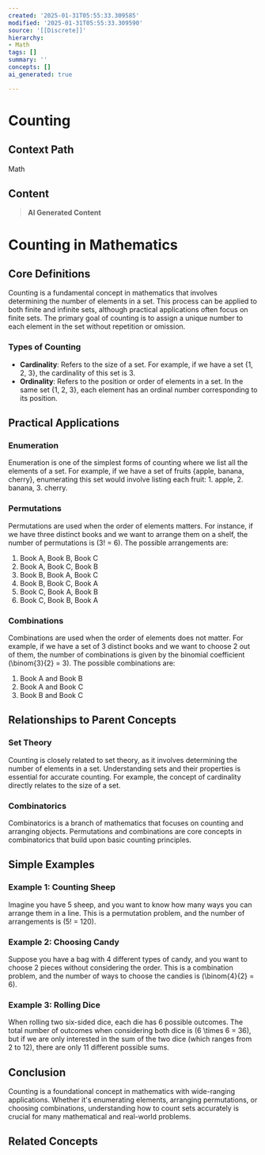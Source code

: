 ```yaml
---
created: '2025-01-31T05:55:33.309585'
modified: '2025-01-31T05:55:33.309590'
source: '[[Discrete]]'
hierarchy:
- Math
tags: []
summary: ''
concepts: []
ai_generated: true

---
```


# Counting

## Context Path
Math

## Content
> **AI Generated Content**
 # Counting in Mathematics

## Core Definitions

Counting is a fundamental concept in mathematics that involves determining the number of elements in a set. This process can be applied to both finite and infinite sets, although practical applications often focus on finite sets. The primary goal of counting is to assign a unique number to each element in the set without repetition or omission.

### Types of Counting
- **Cardinality**: Refers to the size of a set. For example, if we have a set {1, 2, 3}, the cardinality of this set is 3.
- **Ordinality**: Refers to the position or order of elements in a set. In the same set {1, 2, 3}, each element has an ordinal number corresponding to its position.

## Practical Applications

### Enumeration
Enumeration is one of the simplest forms of counting where we list all the elements of a set. For example, if we have a set of fruits {apple, banana, cherry}, enumerating this set would involve listing each fruit: 1. apple, 2. banana, 3. cherry.

### Permutations
Permutations are used when the order of elements matters. For instance, if we have three distinct books and we want to arrange them on a shelf, the number of permutations is \(3! = 6\). The possible arrangements are:
1. Book A, Book B, Book C
2. Book A, Book C, Book B
3. Book B, Book A, Book C
4. Book B, Book C, Book A
5. Book C, Book A, Book B
6. Book C, Book B, Book A

### Combinations
Combinations are used when the order of elements does not matter. For example, if we have a set of 3 distinct books and we want to choose 2 out of them, the number of combinations is given by the binomial coefficient \(\binom{3}{2} = 3\). The possible combinations are:
1. Book A and Book B
2. Book A and Book C
3. Book B and Book C

## Relationships to Parent Concepts

### Set Theory
Counting is closely related to set theory, as it involves determining the number of elements in a set. Understanding sets and their properties is essential for accurate counting. For example, the concept of cardinality directly relates to the size of a set.

### Combinatorics
Combinatorics is a branch of mathematics that focuses on counting and arranging objects. Permutations and combinations are core concepts in combinatorics that build upon basic counting principles.

## Simple Examples

### Example 1: Counting Sheep
Imagine you have 5 sheep, and you want to know how many ways you can arrange them in a line. This is a permutation problem, and the number of arrangements is \(5! = 120\).

### Example 2: Choosing Candy
Suppose you have a bag with 4 different types of candy, and you want to choose 2 pieces without considering the order. This is a combination problem, and the number of ways to choose the candies is \(\binom{4}{2} = 6\).

### Example 3: Rolling Dice
When rolling two six-sided dice, each die has 6 possible outcomes. The total number of outcomes when considering both dice is \(6 \times 6 = 36\), but if we are only interested in the sum of the two dice (which ranges from 2 to 12), there are only 11 different possible sums.

## Conclusion
Counting is a foundational concept in mathematics with wide-ranging applications. Whether it's enumerating elements, arranging permutations, or choosing combinations, understanding how to count sets accurately is crucial for many mathematical and real-world problems.

## Related Concepts
